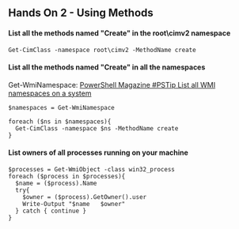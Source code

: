## Hands On 2 - Using Methods

#### List all the methods named "Create" in the root\cimv2 namespace
`Get-CimClass -namespace root\cimv2 -MethodName create`
		
#### List all the methods named "Create" in all the namespaces
Get-WmiNamespace: [PowerShell Magazine #PSTip List all WMI namespaces on a system](https://www.powershellmagazine.com/2013/10/18/pstip-list-all-wmi-namespaces-on-a-system/)
```
$namespaces = Get-WmiNamespace

foreach ($ns in $namespaces){
  Get-CimClass -namespace $ns -MethodName create
}
```
		
#### List owners of all processes running on your machine
```
$processes = Get-WmiObject -class win32_process
foreach ($process in $processes){
  $name = ($process).Name
  try{
    $owner = ($process).GetOwner().user
    Write-Output "$name   $owner"
  } catch { continue }
}
```
